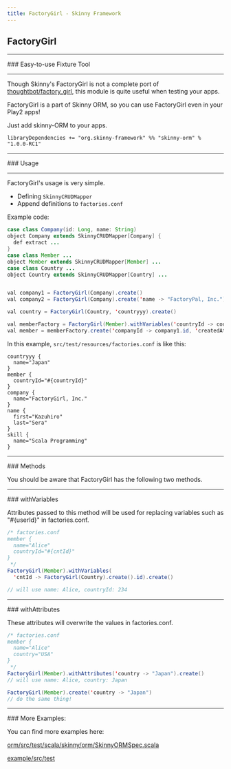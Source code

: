 ```yaml
---
title: FactoryGirl - Skinny Framework
---
```


## FactoryGirl

<hr/>
### Easy-to-use Fixture Tool
<hr/>

Though Skinny's FactoryGirl is not a complete port of [thoughtbot/factory_girl](https://github.com/thoughtbot/factory_girl), this module is quite useful when testing your apps.

FactoryGirl is a part of Skinny ORM, so you can use FactoryGirl even in your Play2 apps!

Just add skinny-ORM to your apps.

```
libraryDependencies += "org.skinny-framework" %% "skinny-orm" % "1.0.0-RC1"
```

<hr/>
### Usage
<hr/>

FactoryGirl's usage is very simple.

- Defining `SkinnyCRUDMapper`
- Append definitions to `factories.conf`

Example code:

```java
case class Company(id: Long, name: String)
object Company extends SkinnyCRUDMapper[Company] {
  def extract ...
}
case class Member ...
object Member extends SkinnyCRUDMapper[Member] ...
case class Country ...
object Country extends SkinnyCRUDMapper[Country] ...


val company1 = FactoryGirl(Company).create()
val company2 = FactoryGirl(Company).create('name -> "FactoryPal, Inc.")

val country = FactoryGirl(Country, 'countryyy).create()

val memberFactory = FactoryGirl(Member).withVariables('countryId -> country.id)
val member = memberFactory.create('companyId -> company1.id, 'createdAt -> DateTime.now)
```

In this example, `src/test/resources/factories.conf` is like this:

```
countryyy {
  name="Japan"
}
member {
  countryId="#{countryId}"
}
company {
  name="FactoryGirl, Inc."
}
name {
  first="Kazuhiro"
  last="Sera"
}
skill {
  name="Scala Programming"
}
```

<hr/>
### Methods

You should be aware that FactoryGirl has the following two methods.

<hr/>
### withVariables

Attributes passed to this method will be used for replacing variables such as "#{userId}" in factories.conf.

```java
/* factories.conf
member {
  name="Alice"
  countryId="#{cntId}"
}
 */
FactoryGirl(Member).withVariables(
  'cntId -> FactoryGirl(Country).create().id).create()

// will use name: Alice, countryId: 234
```

<hr/>
### withAttributes

These attributes will overwrite the values in factories.conf. 

```java
/* factories.conf
member {
  name="Alice"
  country="USA"
}
 */
FactoryGirl(Member).withAttributes('country -> "Japan").create()
// will use name: Alice, country: Japan

FactoryGirl(Member).create('country -> "Japan")
// do the same thing!
```

<hr/>
### More Examples:

You can find more examples here:

[orm/src/test/scala/skinny/orm/SkinnyORMSpec.scala](https://github.com/skinny-framework/skinny-framework/blob/master/orm/src/test/scala/skinny/orm/SkinnyORMSpec.scala)

[example/src/test](https://github.com/skinny-framework/skinny-framework/tree/master/example/src/test)

